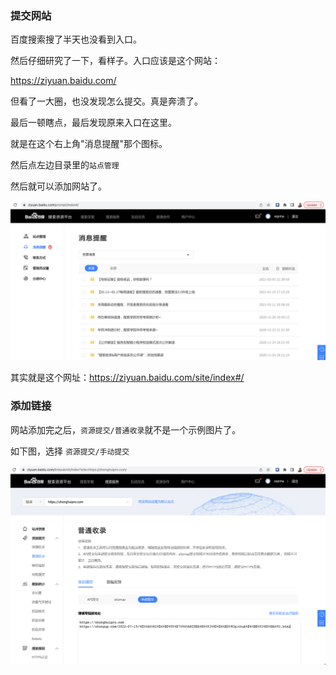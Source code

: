 
### 提交网站

百度搜索搜了半天也没看到入口。

然后仔细研究了一下，看样子。入口应该是这个网站：

<https://ziyuan.baidu.com/>

但看了一大圈，也没发现怎么提交。真是奔溃了。

最后一顿瞎点，最后发现原来入口在这里。

就是在这个右上角"消息提醒"那个图标。

然后点左边目录里的`站点管理`

然后就可以添加网站了。

![](../assets/images/v20220719-baidu-start.png)

其实就是这个网址：<https://ziyuan.baidu.com/site/index#/> 

### 添加链接

网站添加完之后，`资源提交/普通收录`就不是一个示例图片了。

如下图，选择 `资源提交/手动提交`

![](../assets/images/v20220719-baidu-submit.png)


